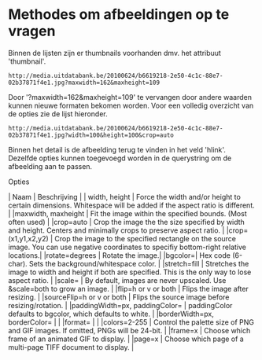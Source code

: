 ---
---

# Methodes om afbeeldingen op te vragen

Binnen de lijsten zijn er thumbnails voorhanden dmv. het attribuut 'thumbnail'.

```http://media.uitdatabank.be/20100624/b6619218-2e50-4c1c-88e7-02b37871f4e1.jpg?maxwidth=162&maxheight=109```

Door '?maxwidth=162&maxheight=109' te vervangen door andere waarden kunnen nieuwe formaten bekomen worden. Voor een volledig overzicht van de opties zie de lijst hieronder.

```http://media.uitdatabank.be/20100624/b6619218-2e50-4c1c-88e7-02b37871f4e1.jpg?width=100&height=100&crop=auto```

Binnen het detail is de afbeelding terug te vinden in het veld 'hlink'. Dezelfde opties kunnen toegevoegd worden in de querystring om de afbeelding aan te passen.

Opties

| Naam | Beschrijving |
| width, height | Force the width and/or height to certain dimensions. Whitespace will be added if the aspect ratio is different. |
|maxwidth, maxheight | Fit the image within the specified bounds. (Most often used) |
|crop=auto | Crop the image the the size specified by width and height. Centers and minimally crops to preserve aspect ratio. |
|crop=(x1,y1,x2,y2) | Crop the image to the specified rectangle on the source image. You can use negative coordinates to specifiy bottom-right relative locations.|
|rotate=degrees | Rotate the image.|
|bgcolor=<color name>| Hex code (6-char). Sets the background/whitespace color. |
|stretch=fill | Stretches the image to width and height if both are specified. This is the only way to lose aspect ratio. |
|scale=<both or upscaleonly or downscaleonly or upscalecanvas> | By default, images are never upscaled. Use &scale=both to grow an image. |
|flip=h or v or both | Flips the image after resizing. |
|sourceFlip=h or v or both | Flips the source image before resizing/rotation. |
|paddingWidth=px, paddingColor=<color or hex> | paddingColor defaults to bgcolor, which defaults to white. |
|borderWidth=px, borderColor=<color or hex> | |
|format=<jpg or png or gif> | |
|colors=2-255 | Control the palette size of PNG and GIF images. If omitted, PNGs will be 24-bit. |
|frame=x | Choose which frame of an animated GIF to display. |
|page=x | Choose which page of a multi-page TIFF document to display. |
